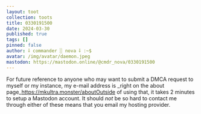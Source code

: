 ```yaml
---
layout: toot
collection: toots
title: 0330191500
date: 2024-03-30
published: true
tags: []
pinned: false
author: ⸸ commander ░ nova ⸸ :~$
avatar: /img/avatar/daemon.jpeg
mastodon: https://mastodon.online/@cmdr_nova/0330191500
---
```


For future reference to anyone who may want to submit a DMCA request to myself or my instance, my e-mail address is _right on the about page_https://mkultra.monster/aboutOutside of using that, it takes 2 minutes to setup a Mastodon account. It should _not_ be so hard to contact me through either of these means that you email my hosting provider.
